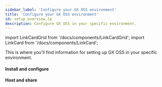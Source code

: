 ```yaml
---
sidebar_label: 'Configure your GX OSS environment'
title: 'Configure your GX OSS environment'
id: setup_overview_lp
description: Configure GX OSS in your specific environment.
---
```


import LinkCardGrid from '/docs/components/LinkCardGrid';
import LinkCard from '/docs/components/LinkCard';

<p class="DocItem__header-description">This is where you'll find information for setting up GX OSS in your specific environment.</p>

#### Install and configure

<LinkCardGrid>
  <LinkCard topIcon label="GX OSS installation and configuration workflow" description="Learn more about the GX installation and configuration process" href="/docs/guides/setup/setup_overview" icon="/img/workflow_icon.svg" />
  <LinkCard topIcon label="Install GX OSS with source data system dependencies" description="Install and configure GX OSS" href="/docs/guides/setup/installation/install_gx" icon="/img/install_icon.svg" />
  <LinkCard topIcon label="Configure Data Contexts" description="Instantiate and convert a Data Context" href="/docs/guides/setup/configure_data_contexts_lp" icon="/img/configure_icon.svg"  />
  <LinkCard topIcon label="Configure Expectation Stores" description="Configure a store for your Expectations" href="/docs/guides/setup/configuring_metadata_stores/configure_expectation_stores" icon="/img/configure_icon.svg" />
  <LinkCard topIcon label="Configure Validation Result Stores" description="Configure a store for your Validation Results" href="/docs/guides/setup/configuring_metadata_stores/configure_result_stores" icon="/img/configure_icon.svg" />
  <LinkCard topIcon label="Configure a MetricStore" description="Configure a store for Metrics computed during Validation" href="/docs/guides/setup/configuring_metadata_stores/how_to_configure_a_metricsstore" icon="/img/configure_icon.svg" />
</LinkCardGrid>

#### Host and share

<LinkCardGrid>
  <LinkCard topIcon label="Host and share Data Docs" description="Host and share Data Docs stored on a filesystem or a Data Source" href="/docs/guides/setup/configuring_data_docs/host_and_share_data_docs" icon="/img/host_and_share_icon.svg"  />
</LinkCardGrid>
